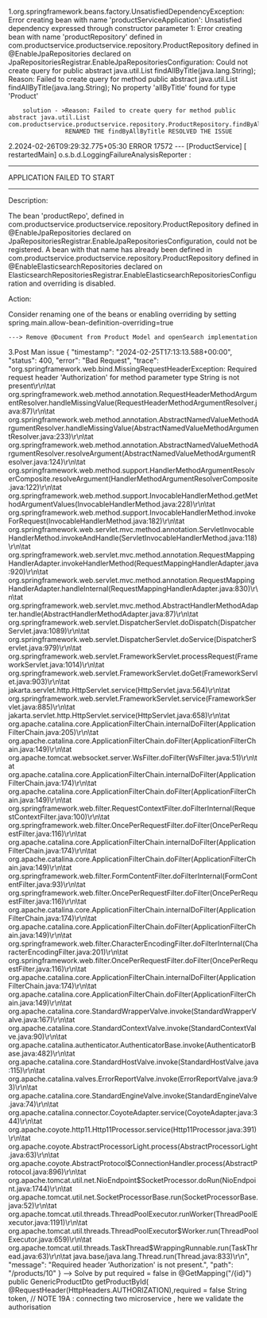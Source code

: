 1.org.springframework.beans.factory.UnsatisfiedDependencyException: Error creating bean with name 'productServiceApplication': Unsatisfied dependency expressed through constructor parameter 1: Error creating bean with name 'productRepository' defined in com.productservice.productservice.repository.ProductRepository defined in @EnableJpaRepositories declared on JpaRepositoriesRegistrar.EnableJpaRepositoriesConfiguration: Could not create query for public abstract java.util.List findAllByTitle(java.lang.String); Reason: Failed to create query for method public abstract java.util.List findAllByTitle(java.lang.String); No property 'allByTitle' found for type 'Product'
    
        solution - >Reason: Failed to create query for method public abstract java.util.List com.productservice.productservice.repository.ProductRepository.findByAllByTitle(java.lang.String); 
                    RENAMED THE findByAllByTitle RESOLVED THE ISSUE 

2.2024-02-26T09:29:32.775+05:30 ERROR 17572 --- [ProductService] [  restartedMain] o.s.b.d.LoggingFailureAnalysisReporter   :

***************************
APPLICATION FAILED TO START
***************************

Description:

The bean 'productRepo', defined in com.productservice.productservice.repository.ProductRepository defined in @EnableJpaRepositories declared on JpaRepositoriesRegistrar.EnableJpaRepositoriesConfiguration, could not be registered. A bean with that name has already been defined in com.productservice.productservice.repository.ProductRepository defined in @EnableElasticsearchRepositories declared on ElasticsearchRepositoriesRegistrar.EnableElasticsearchRepositoriesConfiguration and overriding is disabled.

Action:

Consider renaming one of the beans or enabling overriding by setting spring.main.allow-bean-definition-overriding=true

    ---> Remove @Document from Product Model and openSearch implementation 


3.Post Man issue 
{
"timestamp": "2024-02-25T17:13:13.588+00:00",
"status": 400,
"error": "Bad Request",
"trace": "org.springframework.web.bind.MissingRequestHeaderException: Required request header 'Authorization' for method parameter type String is not present\r\n\tat org.springframework.web.method.annotation.RequestHeaderMethodArgumentResolver.handleMissingValue(RequestHeaderMethodArgumentResolver.java:87)\r\n\tat org.springframework.web.method.annotation.AbstractNamedValueMethodArgumentResolver.handleMissingValue(AbstractNamedValueMethodArgumentResolver.java:233)\r\n\tat org.springframework.web.method.annotation.AbstractNamedValueMethodArgumentResolver.resolveArgument(AbstractNamedValueMethodArgumentResolver.java:124)\r\n\tat org.springframework.web.method.support.HandlerMethodArgumentResolverComposite.resolveArgument(HandlerMethodArgumentResolverComposite.java:122)\r\n\tat org.springframework.web.method.support.InvocableHandlerMethod.getMethodArgumentValues(InvocableHandlerMethod.java:228)\r\n\tat org.springframework.web.method.support.InvocableHandlerMethod.invokeForRequest(InvocableHandlerMethod.java:182)\r\n\tat org.springframework.web.servlet.mvc.method.annotation.ServletInvocableHandlerMethod.invokeAndHandle(ServletInvocableHandlerMethod.java:118)\r\n\tat org.springframework.web.servlet.mvc.method.annotation.RequestMappingHandlerAdapter.invokeHandlerMethod(RequestMappingHandlerAdapter.java:920)\r\n\tat org.springframework.web.servlet.mvc.method.annotation.RequestMappingHandlerAdapter.handleInternal(RequestMappingHandlerAdapter.java:830)\r\n\tat org.springframework.web.servlet.mvc.method.AbstractHandlerMethodAdapter.handle(AbstractHandlerMethodAdapter.java:87)\r\n\tat org.springframework.web.servlet.DispatcherServlet.doDispatch(DispatcherServlet.java:1089)\r\n\tat org.springframework.web.servlet.DispatcherServlet.doService(DispatcherServlet.java:979)\r\n\tat org.springframework.web.servlet.FrameworkServlet.processRequest(FrameworkServlet.java:1014)\r\n\tat org.springframework.web.servlet.FrameworkServlet.doGet(FrameworkServlet.java:903)\r\n\tat jakarta.servlet.http.HttpServlet.service(HttpServlet.java:564)\r\n\tat org.springframework.web.servlet.FrameworkServlet.service(FrameworkServlet.java:885)\r\n\tat jakarta.servlet.http.HttpServlet.service(HttpServlet.java:658)\r\n\tat org.apache.catalina.core.ApplicationFilterChain.internalDoFilter(ApplicationFilterChain.java:205)\r\n\tat org.apache.catalina.core.ApplicationFilterChain.doFilter(ApplicationFilterChain.java:149)\r\n\tat org.apache.tomcat.websocket.server.WsFilter.doFilter(WsFilter.java:51)\r\n\tat org.apache.catalina.core.ApplicationFilterChain.internalDoFilter(ApplicationFilterChain.java:174)\r\n\tat org.apache.catalina.core.ApplicationFilterChain.doFilter(ApplicationFilterChain.java:149)\r\n\tat org.springframework.web.filter.RequestContextFilter.doFilterInternal(RequestContextFilter.java:100)\r\n\tat org.springframework.web.filter.OncePerRequestFilter.doFilter(OncePerRequestFilter.java:116)\r\n\tat org.apache.catalina.core.ApplicationFilterChain.internalDoFilter(ApplicationFilterChain.java:174)\r\n\tat org.apache.catalina.core.ApplicationFilterChain.doFilter(ApplicationFilterChain.java:149)\r\n\tat org.springframework.web.filter.FormContentFilter.doFilterInternal(FormContentFilter.java:93)\r\n\tat org.springframework.web.filter.OncePerRequestFilter.doFilter(OncePerRequestFilter.java:116)\r\n\tat org.apache.catalina.core.ApplicationFilterChain.internalDoFilter(ApplicationFilterChain.java:174)\r\n\tat org.apache.catalina.core.ApplicationFilterChain.doFilter(ApplicationFilterChain.java:149)\r\n\tat org.springframework.web.filter.CharacterEncodingFilter.doFilterInternal(CharacterEncodingFilter.java:201)\r\n\tat org.springframework.web.filter.OncePerRequestFilter.doFilter(OncePerRequestFilter.java:116)\r\n\tat org.apache.catalina.core.ApplicationFilterChain.internalDoFilter(ApplicationFilterChain.java:174)\r\n\tat org.apache.catalina.core.ApplicationFilterChain.doFilter(ApplicationFilterChain.java:149)\r\n\tat org.apache.catalina.core.StandardWrapperValve.invoke(StandardWrapperValve.java:167)\r\n\tat org.apache.catalina.core.StandardContextValve.invoke(StandardContextValve.java:90)\r\n\tat org.apache.catalina.authenticator.AuthenticatorBase.invoke(AuthenticatorBase.java:482)\r\n\tat org.apache.catalina.core.StandardHostValve.invoke(StandardHostValve.java:115)\r\n\tat org.apache.catalina.valves.ErrorReportValve.invoke(ErrorReportValve.java:93)\r\n\tat org.apache.catalina.core.StandardEngineValve.invoke(StandardEngineValve.java:74)\r\n\tat org.apache.catalina.connector.CoyoteAdapter.service(CoyoteAdapter.java:344)\r\n\tat org.apache.coyote.http11.Http11Processor.service(Http11Processor.java:391)\r\n\tat org.apache.coyote.AbstractProcessorLight.process(AbstractProcessorLight.java:63)\r\n\tat org.apache.coyote.AbstractProtocol$ConnectionHandler.process(AbstractProtocol.java:896)\r\n\tat org.apache.tomcat.util.net.NioEndpoint$SocketProcessor.doRun(NioEndpoint.java:1744)\r\n\tat org.apache.tomcat.util.net.SocketProcessorBase.run(SocketProcessorBase.java:52)\r\n\tat org.apache.tomcat.util.threads.ThreadPoolExecutor.runWorker(ThreadPoolExecutor.java:1191)\r\n\tat org.apache.tomcat.util.threads.ThreadPoolExecutor$Worker.run(ThreadPoolExecutor.java:659)\r\n\tat org.apache.tomcat.util.threads.TaskThread$WrappingRunnable.run(TaskThread.java:63)\r\n\tat java.base/java.lang.Thread.run(Thread.java:833)\r\n",
"message": "Required header 'Authorization' is not present.",
"path": "/products/10"
}
     --> Solve by put required = false in
            @GetMapping("/{id}")
            public GenericProductDto getProductById(
            @RequestHeader(HttpHeaders.AUTHORIZATION),required = false
            String
            token, // NOTE 19A : connecting two microservice , here we validate the authorisation